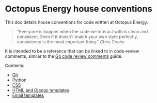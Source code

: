 # Octopus Energy house conventions

This doc details house conventions for code written at Octopus Energy.

> "Everyone is happier when the code we interact with is clean and consistent. Even if it doesn't match your own style perfectly, consistency is the most important thing."
> *Chris Coyier*

It is intended to be a reference that can be linked to in code-review comments,
similar to the [Go code review comments](https://github.com/golang/go/wiki/CodeReviewComments) guide.

Contents:

- [Git](git.md)
- [Python](python.md)
- [CSS](css.md)
- [HTML and Django templates](html.md)
- [Email templates](emails.md)
